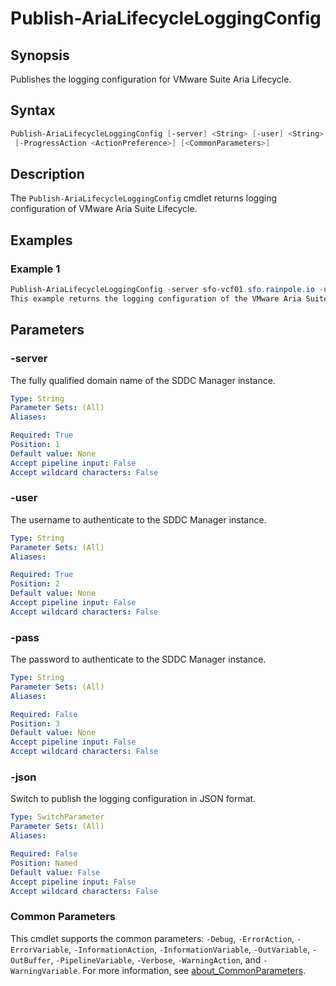 # Publish-AriaLifecycleLoggingConfig

## Synopsis

Publishes the logging configuration for VMware Suite Aria Lifecycle.

## Syntax

```powershell
Publish-AriaLifecycleLoggingConfig [-server] <String> [-user] <String> [[-pass] <String>] [-json]
 [-ProgressAction <ActionPreference>] [<CommonParameters>]
```

## Description

The `Publish-AriaLifecycleLoggingConfig` cmdlet returns logging configuration of VMware Aria Suite Lifecycle.

## Examples

### Example 1

```powershell
Publish-AriaLifecycleLoggingConfig -server sfo-vcf01.sfo.rainpole.io -user administrator@vsphere.local -pass VMw@re123!
This example returns the logging configuration of the VMware Aria Suite Lifecycle in your VCF environment.
```

## Parameters

### -server

The fully qualified domain name of the SDDC Manager instance.

```yaml
Type: String
Parameter Sets: (All)
Aliases:

Required: True
Position: 1
Default value: None
Accept pipeline input: False
Accept wildcard characters: False
```

### -user

The username to authenticate to the SDDC Manager instance.

```yaml
Type: String
Parameter Sets: (All)
Aliases:

Required: True
Position: 2
Default value: None
Accept pipeline input: False
Accept wildcard characters: False
```

### -pass

The password to authenticate to the SDDC Manager instance.

```yaml
Type: String
Parameter Sets: (All)
Aliases:

Required: False
Position: 3
Default value: None
Accept pipeline input: False
Accept wildcard characters: False
```

### -json

Switch to publish the logging configuration in JSON format.

```yaml
Type: SwitchParameter
Parameter Sets: (All)
Aliases:

Required: False
Position: Named
Default value: False
Accept pipeline input: False
Accept wildcard characters: False
```

### Common Parameters

This cmdlet supports the common parameters: `-Debug`, `-ErrorAction`, `-ErrorVariable`, `-InformationAction`, `-InformationVariable`, `-OutVariable`, `-OutBuffer`, `-PipelineVariable`, `-Verbose`, `-WarningAction`, and `-WarningVariable`. For more information, see [about_CommonParameters](http://go.microsoft.com/fwlink/?LinkID=113216).
